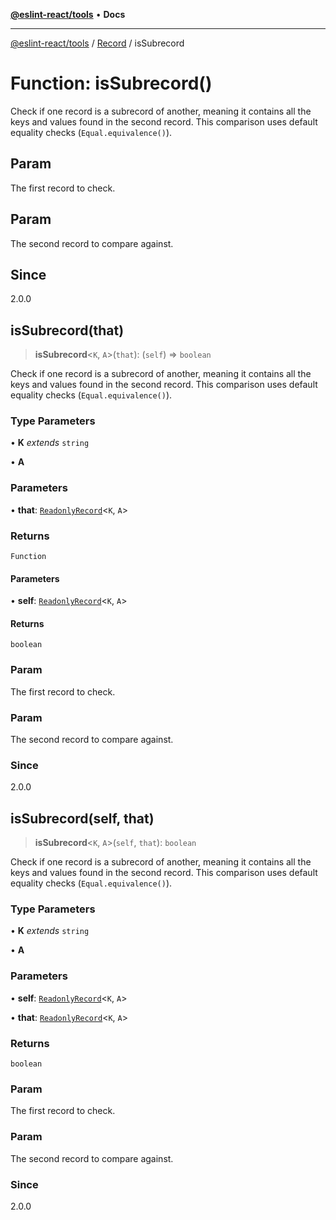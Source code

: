 [**@eslint-react/tools**](../../../README.md) • **Docs**

***

[@eslint-react/tools](../../../README.md) / [Record](../README.md) / isSubrecord

# Function: isSubrecord()

Check if one record is a subrecord of another, meaning it contains all the keys and values found in the second record.
This comparison uses default equality checks (`Equal.equivalence()`).

## Param

The first record to check.

## Param

The second record to compare against.

## Since

2.0.0

## isSubrecord(that)

> **isSubrecord**\<`K`, `A`\>(`that`): (`self`) => `boolean`

Check if one record is a subrecord of another, meaning it contains all the keys and values found in the second record.
This comparison uses default equality checks (`Equal.equivalence()`).

### Type Parameters

• **K** *extends* `string`

• **A**

### Parameters

• **that**: [`ReadonlyRecord`](../type-aliases/ReadonlyRecord.md)\<`K`, `A`\>

### Returns

`Function`

#### Parameters

• **self**: [`ReadonlyRecord`](../type-aliases/ReadonlyRecord.md)\<`K`, `A`\>

#### Returns

`boolean`

### Param

The first record to check.

### Param

The second record to compare against.

### Since

2.0.0

## isSubrecord(self, that)

> **isSubrecord**\<`K`, `A`\>(`self`, `that`): `boolean`

Check if one record is a subrecord of another, meaning it contains all the keys and values found in the second record.
This comparison uses default equality checks (`Equal.equivalence()`).

### Type Parameters

• **K** *extends* `string`

• **A**

### Parameters

• **self**: [`ReadonlyRecord`](../type-aliases/ReadonlyRecord.md)\<`K`, `A`\>

• **that**: [`ReadonlyRecord`](../type-aliases/ReadonlyRecord.md)\<`K`, `A`\>

### Returns

`boolean`

### Param

The first record to check.

### Param

The second record to compare against.

### Since

2.0.0
